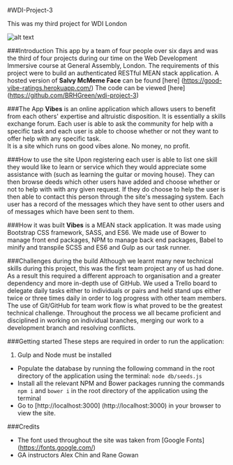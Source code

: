 #WDI-Project-3

This was my third project for WDI London

![alt text](https://cloud.githubusercontent.com/assets/18631052/19974345/1512a596-a1e0-11e6-9c7e-a42220a0d05f.png "Vibes home page")

###Introduction
This app by a team of four people over six days and was the third of four projects during our time on the Web Development Immersive course at General Assembly, London.
The requirements of this project were to build an authenticated RESTful MEAN stack application.
A hosted version of **Salvy McMeme Face** can be found [here] (https://good-vibe-ratings.herokuapp.com/)
The code can be viewed [here] (https://github.com/BRHGreen/wdi-project-3)

###The App
**Vibes** is an online application which allows users to benefit from each others' expertise and altruistic disposition. It is essentially a skills exchange forum. Each user is able to ask the community for help with a specific task and each user is able to choose whether or not they want to offer help with any specific task.    
It is a site which runs on good vibes alone. No money, no profit.

###How to use the site
Upon registering each user is able to list one skill they would like to learn or service which they would appreciate some assistance with (such as learning the guitar or moving house).
They can then browse deeds which other users have added and choose whether or not to help with with any given request. If they do choose to help the user is then able to contact this person through the site's messaging system.
Each user has a record of the messages which they have sent to other users and of messages which have been sent to them.


###How it was built
**Vibes** is a MEAN stack application. It was made using Bootstrap CSS framework, SASS, and ES6.
We made use of Bower to manage front end packages, NPM to manage back end packages, Babel to minify and transpile SCSS and ES6 and Gulp as our task runner.

###Challenges during the build
Although we learnt many new technical skills during this project, this was the first team project any of us had done. As a result this required a different approach to organisation and a greater dependency and more in-depth use of GitHub.
We used a Trello board to delegate daily tasks either to individuals or pairs and held stand ups either twice or three times daily in order to log progress with other team members.
The use of Git/GitHub for team work flow is what proved to be the greatest technical challenge. Throughout the process we all became proficient and disciplined in working on individual branches, merging our work to a development branch and resolving conflicts.

###Getting started
These steps are required in order to run the application:

1.  Gulp and Node must be installed
- Populate the database by running the following command in the root directory of the application using the terminal: `node db/seeds.js`
- Install all the relevant NPM and Bower packages running the commands `npm i` and `bower i` in the root directory of the application using the terminal
- Go to [http://localhost:3000] (http://localhost:3000) in your browser to view the site.

###Credits
- The font used throughout the site was taken from [Google Fonts] (https://fonts.google.com/)
- GA instructors Alex Chin and Rane Gowan

